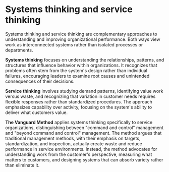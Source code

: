# Systems thinking and service thinking

Systems thinking and service thinking are complementary approaches to
understanding and improving organizational performance. Both ways view work as
interconnected systems rather than isolated processes or departments.

**Systems thinking** focuses on understanding the relationships, patterns, and
structures that influence behavior within organizations. It recognizes that
problems often stem from the system's design rather than individual failures,
encouraging leaders to examine root causes and unintended consequences of their
decisions.

**Service thinking** involves studying demand patterns, identifying value work
versus waste, and recognizing that variation in customer needs requires flexible
responses rather than standardized procedures. The approach emphasizes
capability over activity, focusing on the system's ability to deliver what
customers value.

**The Vanguard Method** applies systems thinking specifically to service
organizations, distinguishing between "command and control" management and
"beyond command and control" management. The method argues that traditional
management methods, with their emphasis on targets, standardization, and
inspection, actually create waste and reduce performance in service
environments. Instead, the method advocates for understanding work from the
customer's perspective, measuring what matters to customers, and designing
systems that can absorb variety rather than eliminate it.
